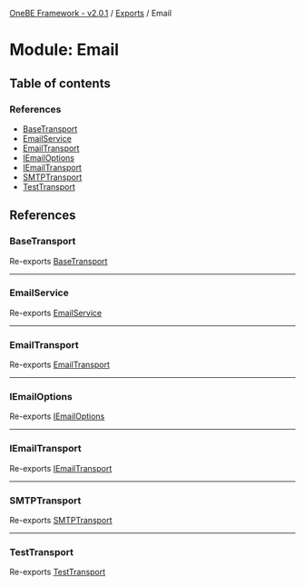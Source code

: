 [OneBE Framework - v2.0.1](../README.md) / [Exports](../modules.md) / Email

# Module: Email

## Table of contents

### References

- [BaseTransport](Email.md#basetransport)
- [EmailService](Email.md#emailservice)
- [EmailTransport](Email.md#emailtransport)
- [IEmailOptions](Email.md#iemailoptions)
- [IEmailTransport](Email.md#iemailtransport)
- [SMTPTransport](Email.md#smtptransport)
- [TestTransport](Email.md#testtransport)

## References

### BaseTransport

Re-exports [BaseTransport](../classes/Email_Transports_BaseTransport.BaseTransport.md)

___

### EmailService

Re-exports [EmailService](../classes/Email_EmailService.EmailService.md)

___

### EmailTransport

Re-exports [EmailTransport](../enums/Email_EmailTransport.EmailTransport.md)

___

### IEmailOptions

Re-exports [IEmailOptions](../interfaces/Email_Transports_IEmailTransport.IEmailOptions.md)

___

### IEmailTransport

Re-exports [IEmailTransport](../interfaces/Email_Transports_IEmailTransport.IEmailTransport.md)

___

### SMTPTransport

Re-exports [SMTPTransport](../classes/Email_Transports_SMTPTransport.SMTPTransport.md)

___

### TestTransport

Re-exports [TestTransport](../classes/Email_Transports_TestTransport.TestTransport.md)

